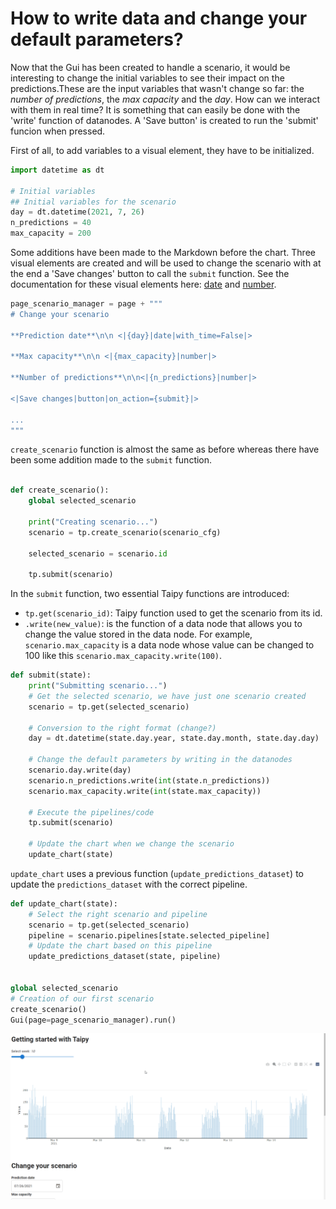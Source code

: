 # How to write data and change your default parameters?

Now that the Gui has been created to handle a scenario, it would be interesting to change the initial variables to see their impact on the predictions.These are the input variables that wasn't change so far: the *number of predictions*, the *max capacity* and the *day*. How can we interact with them in real time? It is something that can easily be done with the 'write' function of datanodes. A 'Save button' is created to run the 'submit' funcion when pressed.

First of all, to add variables to a visual element, they have to be initialized. 
```python
import datetime as dt

# Initial variables
## Initial variables for the scenario   
day = dt.datetime(2021, 7, 26)
n_predictions = 40
max_capacity = 200

```

Some additions have been made to the Markdown before the chart. Three visual elements are created and will be used to change the scenario with at the end a 'Save changes' button to call the `submit` function. See the documentation for these visual elements here: [date](https://didactic-broccoli-7da2dfd5.pages.github.io/manuals/gui/viselements/date/) and [number](https://didactic-broccoli-7da2dfd5.pages.github.io/manuals/gui/viselements/number/).

```python
page_scenario_manager = page + """
# Change your scenario

**Prediction date**\n\n <|{day}|date|with_time=False|>

**Max capacity**\n\n <|{max_capacity}|number|>

**Number of predictions**\n\n<|{n_predictions}|number|>

<|Save changes|button|on_action={submit}|>

...
"""

```

`create_scenario` function is almost the same as before whereas there have been some addition made to the `submit` function.

```python

def create_scenario():
    global selected_scenario

    print("Creating scenario...")
    scenario = tp.create_scenario(scenario_cfg)
  
    selected_scenario = scenario.id
  
    tp.submit(scenario)
```

In the `submit` function, two essential Taipy functions are introduced:
- `tp.get(scenario_id)`: Taipy function used to get the scenario from its id.
- `.write(new_value)`: is the function of a data node that allows you to change the value stored in the data node. For example, `scenario.max_capacity` is a data node whose value can be changed to 100 like this `scenario.max_capacity.write(100)`.

```python
def submit(state):
    print("Submitting scenario...")
    # Get the selected scenario, we have just one scenario created
    scenario = tp.get(selected_scenario)
    
    # Conversion to the right format (change?)
    day = dt.datetime(state.day.year, state.day.month, state.day.day)

    # Change the default parameters by writing in the datanodes
    scenario.day.write(day)
    scenario.n_predictions.write(int(state.n_predictions))
    scenario.max_capacity.write(int(state.max_capacity))

    # Execute the pipelines/code
    tp.submit(scenario)
    
    # Update the chart when we change the scenario
    update_chart(state)
```

`update_chart` uses a previous function (`update_predictions_dataset`) to update the `predictions_dataset` with the correct pipeline.

```python
def update_chart(state):
    # Select the right scenario and pipeline
    scenario = tp.get(selected_scenario)
    pipeline = scenario.pipelines[state.selected_pipeline]
    # Update the chart based on this pipeline
    update_predictions_dataset(state, pipeline)


global selected_scenario
# Creation of our first scenario
create_scenario()
Gui(page=page_scenario_manager).run()
```

<p align="center">
    <img src="/steps/images/step_8_result.gif" width=700>
</p>
